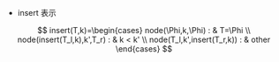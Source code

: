 
- insert 表示

$$
insert(T,k)=\begin{cases}
node(\Phi,k,\Phi) : & T=\Phi   \\
node(insert(T_l,k),k',T_r)  : & k < k' \\
node(T_l,k',insert(T_r,k)) : & other   
\end{cases}
$$
